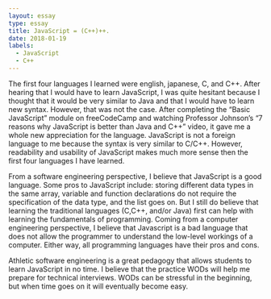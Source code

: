 ```yaml
---
layout: essay
type: essay
title: JavaScript = (C++)++.
date: 2018-01-19
labels:
  - JavaScript
  - C++
---
```

The first four languages I learned were english, japanese, C, and C++. After hearing that I would have to learn JavaScript, I was quite hesitant because I thought that it would be very similar to Java and that I would have to learn new syntax. However, that was not the case. After completing the “Basic JavaScript” module on freeCodeCamp and watching Professor Johnson’s “7 reasons why JavaScript is better than Java and C++” video, it gave me a whole new appreciation for the language.  JavaScript is not a foreign language to me because the syntax is very similar to C/C++. However, readability and usability of JavaScript makes much more sense then the first four languages I have learned.

From a software engineering perspective, I believe that JavaScript is a good language. Some pros to JavaScript include: storing different data types in the same array, variable and function declarations do not require the specification of the data type, and the list goes on. But I still do believe that learning the traditional languages (C,C++, and/or Java) first can help with learning the fundamentals of programming. Coming from a computer engineering perspective, I believe that Javascript is a bad language that does not allow the programmer to understand the low-level workings of a computer. Either way, all programming languages have their pros and cons.

Athletic software engineering is a great pedagogy that allows students to learn JavaScript in no time. I believe that the practice WODs will help me prepare for technical interviews. WODs can be stressful in the beginning, but when time goes on it will eventually become easy. 


